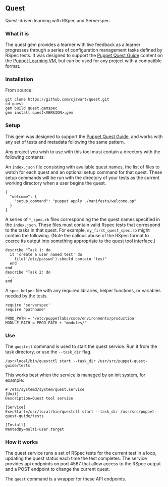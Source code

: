 ## Quest

Quest-driven learning with RSpec and Serverspec.

### What it is

The quest gem provides a learner with live feedback as a learner progresses through
a series of configuration management tasks defined by RSpec tests.
It was designed to support the [Puppet Quest Guide](https://github.com/puppetlabs/puppet-quest-guide)
content on the [Puppet Learning VM](https://puppetlabs.com/download-learning-vm), but can be
used for any project with a compatible format.

### Installation

From source:

    git clone https://github.com/cjswart/quest.git
    cd quest
    gem build quest.gemspec
    gem install quest<VERSION>.gem

### Setup

This gem was designed to support the [Puppet Quest Guide](https://github.com/puppetlabs/puppet-quest-guide),
and works with any set of tests and metadata following the same pattern.

Any project you wish to use with this tool must contain a directory with the following contents:

An `index.json` file consisting with available quest names, the list of files to watch for each quest
and an optional setup command for that quest. These setup commands will be run with the directory
of your tests as the current working directory when a user begins the quest.

```
{
  "welcome": {
    "setup_command": "puppet apply ./manifests/welcome.pp"
  }
}
```

A series of `*_spec.rb` files corresponding the the quest names specified in the `index.json`.
These files must contain valid Rspec tests that correspond to the tasks in that quest. For example,
`my_first_quest_spec.rb` might contain the following. (Note the callous abuse of the RSpec format to
coerce its output into something appropriate to the quest tool interface.)

```
describe "Task 1: do
  it 'create a user named test' do
    file('/etc/passwd').should contain "test"
  end
end
describe "Task 2: do
 ...
end
```

A `spec_helper` file with any required libraries, helper functions, or variables
needed by the tests.

```
require 'serverspec'
require 'pathname'

PROD_PATH = '/etc/puppetlabs/code/environments/production'
MODULE_PATH = PROD_PATH + "modules/"
```

### Use

The `questctl` command is used to start the quest service. Run it from the
task directory, or use the `--task_dir` flag.

```
/usr/local/bin/questctl start --task_dir /usr/src/puppet-quest-guide/tests
```

This works best when the service is managed by an init system, for example:

```
# /etc/systemd/system/quest.service
[Unit]
Description=Quest tool service

[Service]
ExecStart=/usr/local/bin/questctl start --task_dir /usr/src/puppet-quest-guide/tests

[Install]
WantedBy=multi-user.target
```

### How it works

The quest service runs a set of RSpec tests for the current test in a loop,
updating the quest status each time the test completes. The service provides
api endpoints on port 4567 that allow access to the RSpec output and a POST
endpoint to change the current quest.

The `quest` command is a wrapper for these API endpoints.

